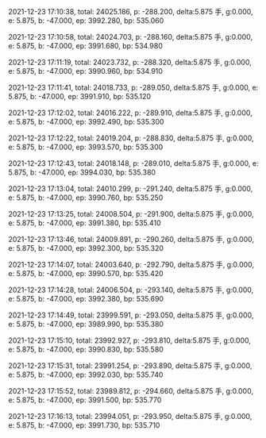 2021-12-23 17:10:38, total: 24025.186, p: -288.200, delta:5.875 手, g:0.000, e: 5.875, b: -47.000, ep: 3992.280, bp: 535.060

2021-12-23 17:10:58, total: 24024.703, p: -288.160, delta:5.875 手, g:0.000, e: 5.875, b: -47.000, ep: 3991.680, bp: 534.980

2021-12-23 17:11:19, total: 24023.732, p: -288.320, delta:5.875 手, g:0.000, e: 5.875, b: -47.000, ep: 3990.960, bp: 534.910

2021-12-23 17:11:41, total: 24018.733, p: -289.050, delta:5.875 手, g:0.000, e: 5.875, b: -47.000, ep: 3991.910, bp: 535.120

2021-12-23 17:12:02, total: 24016.222, p: -289.910, delta:5.875 手, g:0.000, e: 5.875, b: -47.000, ep: 3992.490, bp: 535.300

2021-12-23 17:12:22, total: 24019.204, p: -288.830, delta:5.875 手, g:0.000, e: 5.875, b: -47.000, ep: 3993.570, bp: 535.300

2021-12-23 17:12:43, total: 24018.148, p: -289.010, delta:5.875 手, g:0.000, e: 5.875, b: -47.000, ep: 3994.030, bp: 535.380

2021-12-23 17:13:04, total: 24010.299, p: -291.240, delta:5.875 手, g:0.000, e: 5.875, b: -47.000, ep: 3990.760, bp: 535.250

2021-12-23 17:13:25, total: 24008.504, p: -291.900, delta:5.875 手, g:0.000, e: 5.875, b: -47.000, ep: 3991.380, bp: 535.410

2021-12-23 17:13:46, total: 24009.891, p: -290.260, delta:5.875 手, g:0.000, e: 5.875, b: -47.000, ep: 3992.300, bp: 535.320

2021-12-23 17:14:07, total: 24003.640, p: -292.790, delta:5.875 手, g:0.000, e: 5.875, b: -47.000, ep: 3990.570, bp: 535.420

2021-12-23 17:14:28, total: 24006.504, p: -293.140, delta:5.875 手, g:0.000, e: 5.875, b: -47.000, ep: 3992.380, bp: 535.690

2021-12-23 17:14:49, total: 23999.591, p: -293.050, delta:5.875 手, g:0.000, e: 5.875, b: -47.000, ep: 3989.990, bp: 535.380

2021-12-23 17:15:10, total: 23992.927, p: -293.810, delta:5.875 手, g:0.000, e: 5.875, b: -47.000, ep: 3990.830, bp: 535.580

2021-12-23 17:15:31, total: 23991.254, p: -293.890, delta:5.875 手, g:0.000, e: 5.875, b: -47.000, ep: 3992.030, bp: 535.740

2021-12-23 17:15:52, total: 23989.812, p: -294.660, delta:5.875 手, g:0.000, e: 5.875, b: -47.000, ep: 3991.500, bp: 535.770

2021-12-23 17:16:13, total: 23994.051, p: -293.950, delta:5.875 手, g:0.000, e: 5.875, b: -47.000, ep: 3991.730, bp: 535.710